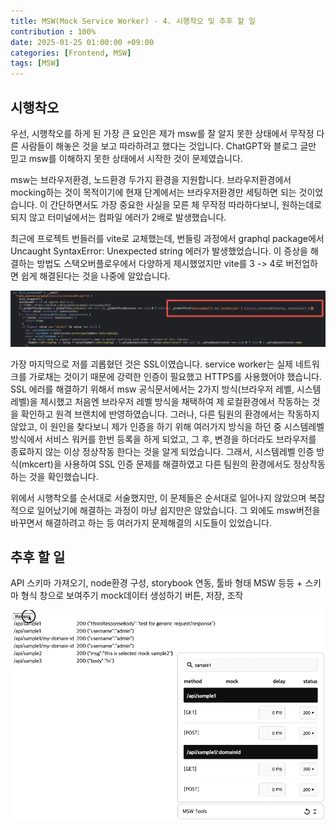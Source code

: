 ```yaml
---
title: MSW(Mock Service Worker) - 4. 시행착오 및 추후 할 일
contribution : 100%
date: 2025-01-25 01:00:00 +09:00
categories: [Frontend, MSW]
tags: [MSW]
---
```


## **시행착오**

우선, 시행착오를 하게 된 가장 큰 요인은 제가 msw를 잘 알지 못한 상태에서 무작정 다른 사람들이 해놓은 것을 보고 따라하려고 했다는 것입니다. ChatGPT와 블로그 글만 믿고 msw를 이해하지 못한 상태에서 시작한 것이 문제였습니다.

msw는 브라우저환경, 노드환경 두가지 환경을 지원합니다. 브라우저환경에서 mocking하는 것이 목적이기에 현재 단계에서는 브라우저환경만 세팅하면 되는 것이었습니다. 이 간단하면서도 가장 중요한 사실을 모른 체 무작정 따라하다보니, 원하는데로 되지 않고 터미널에서는 컴파일 에러가 2배로 발생했습니다.

최근에 프로젝트 번들러를 vite로 교체했는데, 번들링 과정에서 graphql package에서 Uncaught SyntaxError: Unexpected string 에러가 발생했었습니다. 이 증상을 해결하는 방법도 스택오버플로우에서 다양하게 제시했었지만 vite를 3 -> 4로 버전업하면 쉽게 해결된다는 것을 나중에 알았습니다.

![image.png](/assets/img/2025-01-25/2025-01-25-MSW_4_1.png)

가장 마지막으로 저를 괴롭혔던 것은 SSL이였습니다. service worker는 실제 네트워크를 가로채는 것이기 때문에 강력한 인증이 필요했고 HTTPS를 사용했어야 했습니다. SSL 에러를 해결하기 위해서 msw 공식문서에서는 2가지 방식(브라우저 레벨, 시스템레벨)을 제시했고 처음엔 브라우저 레벨 방식을 채택하여 제 로컬환경에서 작동하는 것을 확인하고 원격 브랜치에 반영하였습니다. 그러나, 다른 팀원의 환경에서는 작동하지 않았고, 이 원인을 찾다보니 제가 인증을 하기 위해 여러가지 방식을 하던 중 시스템레벨 방식에서 서비스 워커를 한번 등록을 하게 되었고, 그 후, 변경을 하더라도 브라우저를 종료하지 않는 이상 정상작동 한다는 것을 알게 되었습니다. 그래서, 시스템레벨 인증 방식(mkcert)을 사용하여 SSL 인증 문제를 해결하였고 다른 팀원의 환경에서도 정상작동 하는 것을 확인했습니다.

위에서 시행착오를 순서대로 서술했지만, 이 문제들은 순서대로 일어나지 않았으며 복잡적으로 일어났기에 해결하는 과정이 마냥 쉽지만은 않았습니다. 그 외에도 msw버전을 바꾸면서 해결하려고 하는 등 여러가지 문제해결의 시도들이 있었습니다.

## **추후 할 일**

API 스키마 가져오기, node환경 구성, storybook 연동, 툴바 형태 MSW 등등 + 스키마 형식 창으로 보여주기 mock데이터 생성하기 버튼, 저장, 조작

![image.png](/assets/img/2025-01-25/2025-01-25-MSW_4_2.png)